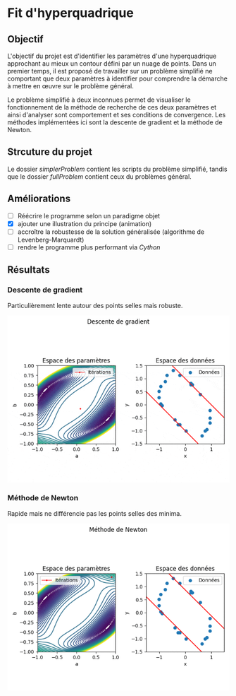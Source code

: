 # Fit d'hyperquadrique

## Objectif

L'objectif du projet est d'identifier les paramètres d'une hyperquadrique
approchant au mieux un contour défini par un nuage de points. Dans un premier
temps, il est proposé de travailler sur un problème simplifié ne comportant que
deux paramètres à identifier pour comprendre la démarche à mettre en œuvre sur
le problème général.

Le problème simplifié à deux inconnues permet de visualiser le fonctionnement de
la méthode de recherche de ces deux paramètres et ainsi d'analyser sont
comportement et ses conditions de convergence. Les méthodes implémentées ici
sont la descente de gradient et la méthode de Newton.

## Strcuture du projet

Le dossier *simplerProblem* contient les scripts du problème simplifié, tandis
que le dossier *fullProblem* contient ceux du problèmes général.

## Améliorations

- [ ] Réécrire le programme selon un paradigme objet
- [x] ajouter une illustration du principe (animation)
- [ ] accroître la robustesse de la solution généralisée (algorithme de Levenberg-Marquardt)
- [ ] rendre le programme plus performant via *Cython*

## Résultats

### Descente de gradient

Particulièrement lente autour des points selles mais robuste.

![Descente de gradient](./simplerProblem/descenteGradient_comp.gif)

### Méthode de Newton

Rapide mais ne différencie pas les points selles des minima.

![Méthode de Newton](./simplerProblem/methodeNewton.gif)
